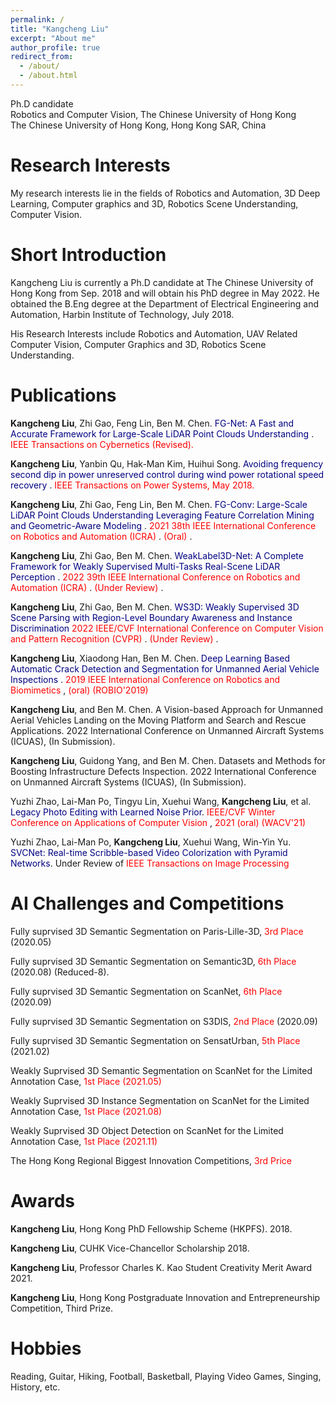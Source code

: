 ```yaml
---
permalink: /
title: "Kangcheng Liu"
excerpt: "About me"
author_profile: true
redirect_from: 
  - /about/
  - /about.html
---
```


Ph.D candidate <br>
Robotics and Computer Vision, The Chinese University of Hong Kong <br>
The Chinese University of Hong Kong, Hong Kong SAR, China

**Research Interests**
======
My research interests lie in the fields of Robotics and Automation, 3D Deep Learning, Computer graphics and 3D,  Robotics Scene Understanding, Computer Vision. 


**Short Introduction**
======
Kangcheng Liu is currently a Ph.D candidate at The Chinese University of Hong Kong from Sep. 2018 and will obtain his PhD degree in May 2022. He obtained the B.Eng degree at the Department of Electrical Engineering and Automation, Harbin Institute of Technology, July 2018. 


His Research Interests include Robotics and Automation, UAV Related Computer Vision,  Computer Graphics and 3D,  Robotics Scene Understanding.


Publications
======

**Kangcheng Liu**, Zhi Gao, Feng Lin, Ben M. Chen. <font color='Navy'> FG-Net: A Fast and Accurate Framework for Large-Scale LiDAR Point Clouds Understanding </font>. <font color='Red'> IEEE Transactions on Cybernetics (Revised). </font>

**Kangcheng Liu**, Yanbin Qu, Hak-Man Kim, Huihui Song. <font color='Navy'> Avoiding frequency second dip in power unreserved control during wind power rotational speed recovery </font>. <font color='Red'> IEEE Transactions on Power Systems, May 2018. </font>

**Kangcheng Liu**, Zhi Gao, Feng Lin, Ben M. Chen. <font color='Navy'> FG-Conv: Large-Scale LiDAR Point Clouds Understanding Leveraging Feature Correlation Mining and Geometric-Aware Modeling  </font>. <font color='Red'> 2021 38th IEEE International Conference on Robotics and Automation (ICRA) </font>. <font color='Red'> (Oral) </font>.

**Kangcheng Liu**, Zhi Gao, Ben M. Chen. <font color='Navy'> WeakLabel3D-Net: A Complete Framework for Weakly Supervised Multi-Tasks Real-Scene LiDAR Perception   </font>. <font color='Red'> 2022 39th IEEE International Conference on Robotics and Automation (ICRA) </font>. <font color='Red'> (Under Review) </font>.

**Kangcheng Liu**, Zhi Gao, Ben M. Chen. <font color='Navy'> WS3D: Weakly Supervised 3D Scene Parsing with Region-Level Boundary Awareness and Instance Discrimination </font> <font color='Red'> 2022 IEEE/CVF International Conference on Computer Vision and Pattern Recognition (CVPR) </font>. <font color='Red'> (Under Review) </font>.

**Kangcheng Liu**, Xiaodong Han, Ben M. Chen. <font color='Navy'> Deep Learning Based Automatic Crack Detection and Segmentation for Unmanned Aerial Vehicle Inspections  </font>. <font color='Red'> 2019 IEEE International Conference on Robotics and Biomimetics </font>, <font color='Red'> (oral) (ROBIO'2019) </font>

**Kangcheng Liu**, and Ben M. Chen.  A Vision-based Approach for Unmanned Aerial Vehicles Landing on the Moving Platform and Search and Rescue Applications. 2022 International Conference on Unmanned Aircraft Systems (ICUAS), (In Submission).

**Kangcheng Liu**, Guidong Yang, and Ben M. Chen. Datasets and Methods for Boosting Infrastructure Defects Inspection. 2022 International Conference on Unmanned Aircraft Systems (ICUAS), (In Submission).

Yuzhi Zhao, Lai-Man Po, Tingyu Lin, Xuehui Wang, **Kangcheng Liu**, et al. <font color='Navy'> Legacy Photo Editing with Learned Noise Prior</font>. <font color='Red'> IEEE/CVF Winter Conference on Applications of Computer Vision </font>, <font color='Red'> 2021 (oral) (WACV'21) </font>

Yuzhi Zhao, Lai-Man Po, **Kangcheng Liu**, Xuehui Wang, Win-Yin Yu. <font color='Navy'> SVCNet: Real-time Scribble-based Video Colorization with Pyramid Networks</font>. Under Review of <font color='Red'> IEEE Transactions on Image Processing </font>

**AI Challenges and Competitions**
======

Fully suprvised 3D Semantic Segmentation on Paris-Lille-3D, <font color='Red'>3rd Place</font> (2020.05)  <br>

Fully suprvised 3D Semantic Segmentation on Semantic3D, <font color='Red'>6th Place</font> (2020.08) (Reduced-8).   <br>

Fully suprvised 3D Semantic Segmentation on ScanNet, <font color='Red'>6th Place</font> (2020.09) <br>

Fully suprvised 3D Semantic Segmentation on S3DIS, <font color='Red'>2nd Place</font> (2020.09) <br>

Fully suprvised 3D Semantic Segmentation on SensatUrban, <font color='Red'>5th Place</font> (2021.02) <br>

Weakly Suprvised 3D Semantic Segmentation on ScanNet for the Limited Annotation Case, <font color='Red'>1st Place (2021.05)</font> <br>

<!-- Weakly Suprvised 3D Semantic Segmentation on ScanNet for the Limited Reconstruction Case,   <font color='Red'>1st Place</font> (2021.08) <br> -->

Weakly Suprvised 3D Instance Segmentation on ScanNet for the Limited Annotation Case, <font color='Red'>1st Place (2021.08)</font> <br>

<!--  Weakly Suprvised 3D Instance Segmentation on ScanNet for the Limited Reconstruction Case, <font color='Red'>1st Place (2021.08)</font> <br> -->

Weakly Suprvised 3D Object Detection on ScanNet for the Limited Annotation Case, <font color='Red'>1st Place (2021.11)</font>  <br>

<!-- Weakly Suprvised 3D Object Detection on ScanNet Benchmark the Limited Reconstruction Case, <font color='Red'>1st Place (2021.11)</font>  <br> -->
The Hong Kong Regional Biggest Innovation Competitions, <font color='Red'>3rd Price</font> <br>

Awards
======

**Kangcheng Liu**,  Hong Kong PhD Fellowship Scheme (HKPFS). 2018.

**Kangcheng Liu**,  CUHK Vice-Chancellor Scholarship 2018.

**Kangcheng Liu**, Professor Charles K. Kao Student Creativity Merit Award 2021.

**Kangcheng Liu**, Hong Kong Postgraduate Innovation and Entrepreneurship Competition, Third Prize.


Hobbies
======

Reading, Guitar, Hiking, Football, Basketball, Playing Video Games, Singing, History, etc.
